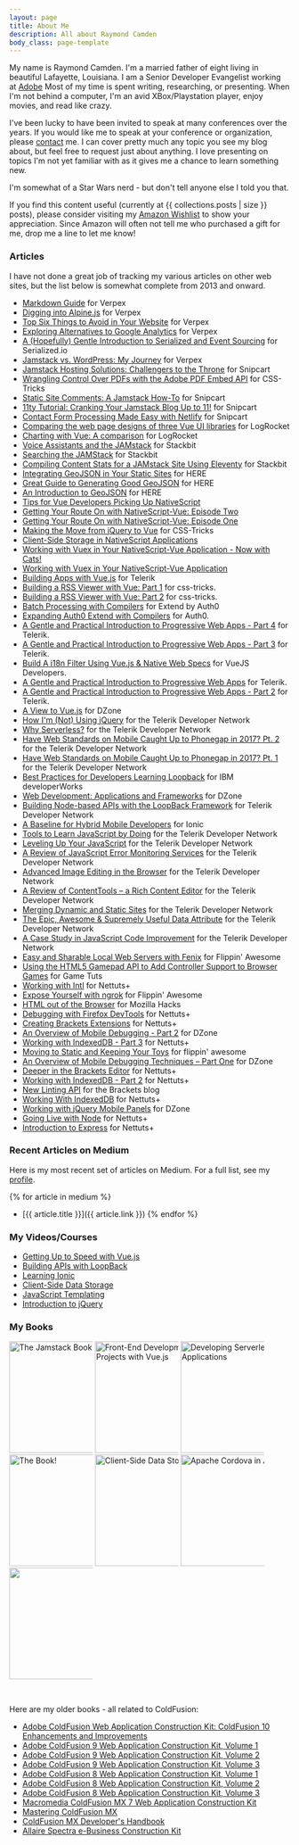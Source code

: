 ```yaml
---
layout: page
title: About Me
description: All about Raymond Camden
body_class: page-template
---
```

My name is Raymond Camden. I'm a married father of eight living in beautiful Lafayette, Louisiana. I am a Senior Developer Evangelist working at [Adobe](https://adobe.com) Most of my time is spent writing, researching, or presenting. When I'm not behind a computer, I'm an avid XBox/Playstation player, enjoy movies, and read like crazy.

I've been lucky to have been invited to speak at many conferences over the years. If you would like me to speak at your conference or organization, please [contact](/contact) me. I can cover pretty much any topic you see my blog about, but feel free to request just about anything. I love presenting on topics I'm not yet familiar with as it gives me a chance to learn something new.

I'm somewhat of a Star Wars nerd - but don't tell anyone else I told you that.

If you find this content useful (currently at {{ collections.posts | size }} posts), please consider visiting my [Amazon Wishlist](http://www.amazon.com/gp/registry/wishlist/2TCL1D08EZEYE/ref=cm_wl_rlist_go_v?) to show your appreciation. Since Amazon will often not tell me who purchased a gift for me, drop me a line to let me know!

### Articles

I have not done a great job of tracking my various articles on other web sites, but the list below is somewhat complete from 2013 and onward.

* [Markdown Guide](https://verpex.com/blog/website-tips/markdown-guide) for Verpex
* [Digging into Alpine.js](https://verpex.com/blog/website-tips/digging-into-alpine-js) for Verpex
* [Top Six Things to Avoid in Your Website](https://verpex.com/blog/website-tips/top-six-things-to-avoid-in-your-website) for Verpex
* [Exploring Alternatives to Google Analytics](https://verpex.com/blog/website-tips/exploring-alternatives-to-google-analytics) for Verpex
* [A (Hopefully) Gentle Introduction to Serialized and Event Sourcing](https://serialized.io/blog/gentle-introduction-serialized-event-sourcing/) for Serialized.io
* [Jamstack vs. WordPress: My Journey](https://verpex.com/blog/website-tips/jamstack-vs-wordpress-my-journey) for Verpex
* [Jamstack Hosting Solutions: Challengers to the Throne](https://snipcart.com/blog/jamstack-hosting-netlify-alternatives) for Snipcart
* [Wrangling Control Over PDFs with the Adobe PDF Embed API](https://css-tricks.com/wrangling-control-over-pdfs-with-the-adobe-pdf-embed-api/) for CSS-Tricks
* [Static Site Comments: A Jamstack How-To](https://snipcart.com/blog/jamstack-static-site-comments) for Snipcart
* [11ty Tutorial: Cranking Your Jamstack Blog Up to 11!](https://snipcart.com/blog/11ty-tutorial) for Snipcart
* [Contact Form Processing Made Easy with Netlify](https://snipcart.com/blog/netlify-forms) for Snipcart
* [Comparing the web page designs of three Vue UI libraries](https://blog.logrocket.com/comparing-the-web-page-designs-of-three-vue-ui-libraries) for LogRocket
* [Charting with Vue: A comparison](https://blog.logrocket.com/charting-with-vue-a-comparison/) for LogRocket
* [Voice Assistants and the JAMstack](https://www.stackbit.com/blog/jamstack-voice-assistants/) for Stackbit
* [Searching the JAMStack](https://www.stackbit.com/blog/jamstack-search/) for Stackbit
* [Compiling Content Stats for a JAMstack Site Using Eleventy](https://www.stackbit.com/blog/content-stats-eleventy/) for Stackbit
* [Integrating GeoJSON in Your Static Sites](https://developer.here.com/blog/integrating-geojson-in-your-static-sites) for HERE
* [Great Guide to Generating Good GeoJSON](https://developer.here.com/blog/great-guide-to-generating-good-geojson) for HERE
* [An Introduction to GeoJSON](https://developer.here.com/blog/an-introduction-to-geojson) for HERE
* [Tips for Vue Developers Picking Up NativeScript](https://www.nativescript.org/blog/tips-for-vue-developers-picking-up-nativescript)
* [Getting Your Route On with NativeScript-Vue: Episode Two](https://www.nativescript.org/blog/getting-your-route-on-with-nativescript-vue-episode-two)
* [Getting Your Route On with NativeScript-Vue: Episode One](https://www.nativescript.org/blog/getting-your-route-on-with-nativescript-vue-episode-one)
* [Making the Move from jQuery to Vue](https://css-tricks.com/making-the-move-from-jquery-to-vue/) for CSS-Tricks
* [Client-Side Storage in NativeScript Applications](https://www.nativescript.org/blog/client-side-storage-in-nativescript-applications)
* [Working with Vuex in Your NativeScript-Vue Application - Now with Cats!](https://www.nativescript.org/blog/working-with-vuex-in-your-nativescript-vue-application-now-with-cats)
* [Working with Vuex in Your NativeScript-Vue Application](https://www.nativescript.org/blog/working-with-vuex-in-your-nativescript-vue-application)
* [Building Apps with Vue.js](https://www.telerik.com/blogs/building-apps-with-vuejs) for Telerik
* [Building a RSS Viewer with Vue: Part 1](https://css-tricks.com/building-a-rss-viewer-with-vue-part-1/) for css-tricks.
* [Building a RSS Viewer with Vue: Part 2](https://css-tricks.com/building-a-rss-viewer-with-vue-part-2/) for css-tricks.
* [Batch Processing with Compilers](https://goextend.io/blog/batch-processing-with-compilers) for Extend by Auth0
* [Expanding Auth0 Extend with Compilers](https://auth0.com/blog/expanding-auth0-extend-with-compilers/) for Auth0.
* [A Gentle and Practical Introduction to Progressive Web Apps - Part 4](https://www.telerik.com/blogs/a-gentle-and-practical-introduction-to-progressive-web-apps-part-4) for Telerik.
* [A Gentle and Practical Introduction to Progressive Web Apps - Part 3](https://www.telerik.com/blogs/a-gentle-and-practical-introduction-to-progressive-web-apps-part-3) for Telerik.
* [Build A i18n Filter Using Vue.js & Native Web Specs](https://vuejsdevelopers.com/2018/03/12/vue-js-filters-internationalization/) for VueJS Developers.
* [A Gentle and Practical Introduction to Progressive Web Apps](https://www.telerik.com/blogs/a-gentle-and-practical-introduction-to-progressive-web-apps) for Telerik.
* [A Gentle and Practical Introduction to Progressive Web Apps - Part 2](https://www.telerik.com/blogs/gentle-and-practical-introduction-to-progressive-web-apps-part-2) for Telerik.
* [A View to Vue.js](https://dzone.com/guides/web-development-frameworks-and-responsive-design) for DZone
* [How I'm (Not) Using jQuery](https://developer.telerik.com/content-types/tutorials/im-not-using-jquery/) for the Telerik Developer Network
* [Why Serverless?](http://developer.telerik.com/topics/cloud/why-serverless/) for the Telerik Developer Network
* [Have Web Standards on Mobile Caught Up to Phonegap in 2017? Pt. 2](http://developer.telerik.com/topics/mobile-development/web-standards-mobile-caught-phonegap-2017-pt-2/) for the Telerik Developer Network
* [Have Web Standards on Mobile Caught Up to Phonegap in 2017? Pt. 1](http://developer.telerik.com/topics/mobile-development/have-web-standards-on-mobile-caught-up-to-phonegap-in-2017/) for the Telerik Developer Network
* [Best Practices for Developers Learning Loopback](https://developer.ibm.com/apiconnect/2017/01/17/best-practices-for-developers-learning-loopback/) for IBM developerWorks
* [Web Development: Applications and Frameworks](https://dzone.com/guides/web-development-applications-and-frameworks) for DZone
* [Building Node-based APIs with the LoopBack Framework](http://developer.telerik.com/featured/building-node-based-apis-loopback-framework) for Telerik Developer Network
* [A Baseline for Hybrid Mobile Developers](http://blog.ionic.io/a-baseline-for-hybrid-mobile-developers/) for Ionic
* [Tools to Learn JavaScript by Doing](http://developer.telerik.com/featured/tools-learn-javascript/) for the Telerik Developer Network
* [Leveling Up Your JavaScript](http://developer.telerik.com/featured/leveling-up-your-javascript/) for the Telerik Developer Network
* [A Review of JavaScript Error Monitoring Services](http://developer.telerik.com/featured/review-javascript-error-monitoring-services/) for the Telerik Developer Network
* [Advanced Image Editing in the Browser](http://developer.telerik.com/featured/advanced-image-editing-in-the-browser/) for the Telerik Developer Network
* [A Review of ContentTools – a Rich Content Editor](http://developer.telerik.com/featured/a-review-of-contenttools-a-rich-content-editor/) for the Telerik Developer Network
* [Merging Dynamic and Static Sites](http://developer.telerik.com/featured/merging-dynamic-and-static-sites/) for the Telerik Developer Network
* [The Epic, Awesome & Supremely Useful Data Attribute](http://developer.telerik.com/featured/the-epic-awesome-supremely-useful-data-attribute/) for the Telerik Developer Network
* [A Case Study in JavaScript Code Improvement](http://developer.telerik.com/topics/case-study-javascript-code-improvement/) for the Telerik Developer Network
* [Easy and Sharable Local Web Servers with Fenix](http://flippinawesome.org/2014/06/30/easy-and-shareable-local-web-servers-with-fenix/) for Flippin' Awesome
* [Using the HTML5 Gamepad API to Add Controller Support to Browser Games](http://gamedevelopment.tutsplus.com/tutorials/using-the-html5-gamepad-api-to-add-controller-support-to-browser-games--cms-21345) for Game Tuts
* [Working with Intl](http://code.tutsplus.com/tutorials/working-with-intl--cms-21082) for Nettuts+
* [Expose Yourself with ngrok](http://flippinawesome.org/2014/04/28/expose-yourself-with-ngrok/) for Flippin' Awesome
* [HTML out of the Browser](https://hacks.mozilla.org/2014/04/html-out-of-the-browser/) for Mozilla Hacks
* [Debugging with Firefox DevTools](http://code.tutsplus.com/tutorials/debugging-with-the-firefox-devtools--net-36999) for Nettuts+
* [Creating Brackets Extensions](http://net.tutsplus.com/tutorials/javascript-ajax/creating-brackets-extensions/) for Nettuts+
* [An Overview of Mobile Debugging - Part 2](http://css.dzone.com/articles/overview-mobile-debugging-2?mz=27249-mobile) for DZone
* [Working with IndexedDB - Part 3](http://net.tutsplus.com/tutorials/javascript-ajax/working-with-indexeddb-part-3/) for Nettuts+
* [Moving to Static and Keeping Your Toys](http://flippinawesome.org/2013/12/16/moving-to-static-and-keeping-your-toys/) for flippin' awesome
* [An Overview of Mobile Debugging Techniques – Part One](http://css.dzone.com/articles/overview-mobile-debugging) for DZone
* [Deeper in the Brackets Editor](http://net.tutsplus.com/tutorials/tools-and-tips/deeper-in-the-brackets-editor/#comment-1114393824) for Nettuts+
* [Working with IndexedDB - Part 2](http://net.tutsplus.com/tutorials/javascript-ajax/working-with-indexeddb-part-2/) for Nettuts+
* [New Linting API](http://blog.brackets.io/2013/10/07/new-linting-api/) for the Brackets blog
* [Working With IndexedDB](http://net.tutsplus.com/tutorials/javascript-ajax/working-with-indexeddb/) for Nettuts+
* [Working with jQuery Mobile Panels](http://css.dzone.com/articles/working-jquery-mobile-panels) for DZone
* [Going Live with Node](http://net.tutsplus.com/tutorials/javascript-ajax/going-live-with-node/) for Nettuts+
* [Introduction to Express](http://net.tutsplus.com/tutorials/javascript-ajax/introduction-to-express/) for Nettuts+

### Recent Articles on Medium

Here is my most recent set of articles on Medium. For a full list, see my [profile](https://medium.com/@cfjedimaster).

 {% for article in medium %}
* [{{ article.title }}]({{ article.link }}) {% endfor %}

### My Videos/Courses

* [Getting Up to Speed with Vue.js](https://www.safaribooksonline.com/live-training/courses/getting-up-to-speed-with-vuejs/0636920182153/)
* [Building APIs with LoopBack](https://www.lynda.com/Node-js-tutorials/Welcome/630621/689210-4.html)
* [Learning Ionic](https://www.lynda.com/Ionic-tutorials/Learning-Ionic-Basics/562925-2.html)
* [Client-Side Data Storage](http://shop.oreilly.com/product/0636920043638.do)
* [JavaScript Templating](http://shop.oreilly.com/product/0636920034971.do)
* [Introduction to jQuery](https://www.youtube.com/playlist?list=PL_z-rqJYNijrtVAc5qQbkzHnDELANGiOn)

### My Books

<style>
.bookList img {
	max-width: 150px;
	height: 200px;
}
</style>

<p class="bookList">
<a href="https://amzn.to/3KdsT64"><img src="https://static.raymondcamden.com/images/2022/04/book.jpg" title="The Jamstack Book" /></a>
<a href="https://www.amazon.com/gp/product/B08M3J514S/ref=as_li_tl?ie=UTF8&camp=1789&creative=9325&creativeASIN=B08M3J514S&linkCode=as2&tag=raymondcamd06-20&linkId=0cf7abe7a5fc4e3f7d4566b6bdcf5553"><img src="https://static.raymondcamden.com/images/books/vuebook2020.jpg" title="Front-End Development Projects with Vue.js" /></a>
<a href="https://www.ibm.com/downloads/cas/AWPDV5AV"><img src="https://static.raymondcamden.com/images/books/owbook_small.jpg" title="Developing Serverless Applications" /></a>
<a href="https://www.amazon.com/gp/product/B06XHGH789/ref=as_li_tl?ie=UTF8&camp=1789&creative=9325&creativeASIN=B06XHGH789&linkCode=as2&tag=raymondcamd06-20&linkId=f23f73d89dfe77d76a37e967d7e28cd0"><img src="https://static.raymondcamden.com/images/2017/3/ssglrg.jpg" title="The Book!" /></a>
<a href="https://www.amazon.com/gp/product/1491935111/ref=as_li_tl?ie=UTF8&tag=raymondcamd06-20&camp=1789&creative=9325&linkCode=as2&creativeASIN=1491935111&linkId=239944c4f3cbf1e35ce47f4eb857b2a7"><img src="https://static.raymondcamden.com/images/books/clientsidedatastorage.jpg" title="Client-Side Data Storage" /></a>
<a href="https://www.amazon.com/gp/product/1633430065/ref=as_li_tl?ie=UTF8&tag=raymondcamd06-20&camp=1789&creative=9325&linkCode=as2&creativeASIN=1633430065&linkId=77fe8ca57d4789f895c2d1f7c20d8422"><img src="https://static.raymondcamden.com/images/books/cordova.png" title="Apache Cordova in Action" /></a>
<a href="https://www.amazon.com/gp/product/178355505X/ref=as_li_tl?ie=UTF8&tag=raymondcamd06-20&camp=1789&creative=9325&linkCode=as2&creativeASIN=178355505X&linkId=f0cc46598be3d7c6fbe5c948703f9210"><img src="https://static.raymondcamden.com/images/2016/03/jqm3small.jpg" /></a>
</p> <br>

Here are my older books - all related to ColdFusion:

* [Adobe ColdFusion Web Application Construction Kit: ColdFusion 10 Enhancements and Improvements](https://www.amazon.com/gp/product/0321890965/ref=as_li_tl?ie=UTF8&tag=raymondcamd06-20&camp=1789&creative=9325&linkCode=as2&creativeASIN=0321890965&linkId=c601a267bb7543b32d8e80509d9aa713)
* [Adobe ColdFusion 9 Web Application Construction Kit, Volume 1](https://www.amazon.com/Adobe-ColdFusion-Web-Application-Construction/dp/032166034X/ref=pd_sim_14_1?_encoding=UTF8&pd_rd_i=032166034X&pd_rd_r=5520TTRMZQCQJ71EWDED&pd_rd_w=AAxV1&pd_rd_wg=f1w3W&psc=1&refRID=5520TTRMZQCQJ71EWDED)
* [Adobe ColdFusion 9 Web Application Construction Kit, Volume 2](https://www.amazon.com/dp/0321679199?tag=raymondcamd06-20&camp=14573&creative=327641&linkCode=as1&creativeASIN=0321679199&adid=04ZV529JDG6S4P5SZ5MR&)
* [Adobe ColdFusion 9 Web Application Construction Kit, Volume 3](https://www.amazon.com/Adobe-ColdFusion-Web-Application-Construction/dp/0321679202/ref=pd_bxgy_14_2?_encoding=UTF8&pd_rd_i=0321679202&pd_rd_r=P4K188FBB2SGNYGFFZCQ&pd_rd_w=ScYXo&pd_rd_wg=EvvwP&psc=1&refRID=P4K188FBB2SGNYGFFZCQ)
* [Adobe ColdFusion 8 Web Application Construction Kit, Volume 1](https://www.amazon.com/Adobe-ColdFusion-Web-Application-Construction/dp/032151548X/ref=pd_sim_14_1?_encoding=UTF8&pd_rd_i=032151548X&pd_rd_r=FMPTKWNZBEYMQTFTVE02&pd_rd_w=SWQY2&pd_rd_wg=RebJX&psc=1&refRID=FMPTKWNZBEYMQTFTVE02)
* [Adobe ColdFusion 8 Web Application Construction Kit, Volume 2](https://www.amazon.com/dp/0321515463?tagraymondcamd06-20&camp=14573&creative=327641&linkCode=as1&creativeASIN=0321515463&adid=0WHKCS86JPVDVR9N8CXH&)
* [Adobe ColdFusion 8 Web Application Construction Kit, Volume 3](https://www.amazon.com/Adobe-ColdFusion-Web-Application-Construction/dp/0321515471/ref=pd_sim_14_2?_encoding=UTF8&pd_rd_i=0321515471&pd_rd_r=FMPTKWNZBEYMQTFTVE02&pd_rd_w=SWQY2&pd_rd_wg=RebJX&psc=1&refRID=FMPTKWNZBEYMQTFTVE02)
* [Macromedia ColdFusion MX 7 Web Application Construction Kit](https://www.amazon.com/dp/0321223675?tag=raymondcamd06-20&camp=14573&creative=327641&linkCode=as1&creativeASIN=0321223675&adid=0MBYWXV24ZE426NSEKMR&)
* [Mastering ColdFusion MX](https://www.amazon.com/dp/0782141242?tag=raymondcamd06-20&camp=14573&creative=327641&linkCode=as1&creativeASIN=0782141242&adid=1BD7HCTKJKJ8ADDWJJX6&)
* [ColdFusion MX Developer's Handbook](https://www.amazon.com/dp/0782141242?tag=raymondcamd06-20&camp=14573&creative=327641&linkCode=as1&creativeASIN=0782141242&adid=1BD7HCTKJKJ8ADDWJJX6&)
* [Allaire Spectra e-Business Construction Kit](https://www.amazon.com/dp/0789723654?tag=raymondcamd06-20&camp=14573&creative=327641&linkCode=as1&creativeASIN=0789723654&adid=01EA7WVK43ZQHYFQKKDH&)